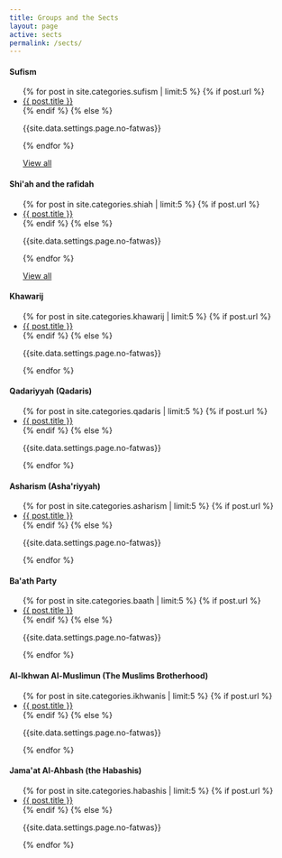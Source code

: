 ```yaml
---
title: Groups and the Sects
layout: page
active: sects
permalink: /sects/
---
```


<article class="post">

<div class="box">
<h4>Sufism</h4>
<ul class="posts">
  {% for post in site.categories.sufism | limit:5 %}
    {% if post.url %}
    <li><a href="{{ post.url }}">{{ post.title }}</a>
    </li>
    {% endif %}
    {% else %}
    <p>{{site.data.settings.page.no-fatwas}}</p>
  {% endfor %}
  <p><i class="fas fa-arrow-right"></i> <a href="/sufism/">View all</a></p>
</ul>
</div>

<div class="box">
<h4>Shi'ah and the rafidah</h4>
<ul class="posts">
  {% for post in site.categories.shiah | limit:5 %}
    {% if post.url %}
    <li><a href="{{ post.url }}">{{ post.title }}</a>
    </li>
    {% endif %}
    {% else %}
    <p>{{site.data.settings.page.no-fatwas}}</p>
  {% endfor %}
  <p><i class="fas fa-arrow-right"></i> <a href="/shiah/">View all</a></p>
</ul>
</div>

<div class="box">
<h4>Khawarij</h4>
<ul class="posts">
  {% for post in site.categories.khawarij | limit:5 %}
    {% if post.url %}
    <li><a href="{{ post.url }}">{{ post.title }}</a>
    </li>
    {% endif %}
    {% else %}
    <p>{{site.data.settings.page.no-fatwas}}</p>
  {% endfor %}
</ul>
</div>

<div class="box">
<h4>Qadariyyah (Qadaris)</h4>
<ul class="posts">
  {% for post in site.categories.qadaris | limit:5 %}
    {% if post.url %}
    <li><a href="{{ post.url }}">{{ post.title }}</a>
    </li>
    {% endif %}
    {% else %}
    <p>{{site.data.settings.page.no-fatwas}}</p>
  {% endfor %}
</ul>
</div>

<div class="box">
<h4>Asharism (Asha'riyyah)</h4>
<ul class="posts">
  {% for post in site.categories.asharism | limit:5 %}
    {% if post.url %}
    <li><a href="{{ post.url }}">{{ post.title }}</a>
    </li>
    {% endif %}
    {% else %}
    <p>{{site.data.settings.page.no-fatwas}}</p>
  {% endfor %}
</ul>
</div>

<div class="box">
<h4>Ba'ath Party</h4>
<ul class="posts">
  {% for post in site.categories.baath | limit:5 %}
    {% if post.url %}
    <li><a href="{{ post.url }}">{{ post.title }}</a>
    </li>
    {% endif %}
    {% else %}
    <p>{{site.data.settings.page.no-fatwas}}</p>
  {% endfor %}
</ul>
</div>

<div class="box">
<h4>Al-Ikhwan Al-Muslimun (The Muslims Brotherhood)</h4>
<ul class="posts">
  {% for post in site.categories.ikhwanis | limit:5 %}
    {% if post.url %}
    <li><a href="{{ post.url }}">{{ post.title }}</a>
    </li>
    {% endif %}
    {% else %}
    <p>{{site.data.settings.page.no-fatwas}}</p>
  {% endfor %}
</ul>
</div>

<div class="box">
<h4>Jama'at Al-Ahbash (the Habashis)</h4>
<ul class="posts">
  {% for post in site.categories.habashis | limit:5 %}
    {% if post.url %}
    <li><a href="{{ post.url }}">{{ post.title }}</a>
    </li>
    {% endif %}
    {% else %}
    <p>{{site.data.settings.page.no-fatwas}}</p>
  {% endfor %}
</ul>
</div>

</article>
